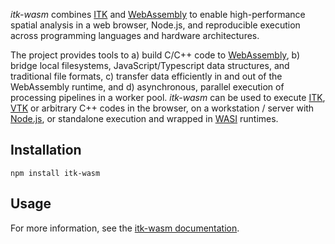 *itk-wasm* combines [ITK](https://www.itk.org/) and [WebAssembly](http://webassembly.org/) to enable high-performance spatial analysis in a web browser, Node.js, and reproducible execution across programming languages and hardware architectures.

The project provides tools to a) build C/C++ code to [WebAssembly](http://webassembly.org/), b) bridge local filesystems, JavaScript/Typescript data structures, and traditional file formats, c) transfer data efficiently in and out of the WebAssembly runtime, and d) asynchronous, parallel execution of processing pipelines in a worker pool.  *itk-wasm* can be used to execute [ITK](https://www.itk.org/), [VTK](https://www.vtk.org/) or arbitrary C++ codes in the browser, on a workstation / server with [Node.js](https://nodejs.org/), or standalone execution and wrapped in [WASI](https://wasi.dev/) runtimes.

## Installation

```
npm install itk-wasm
```

## Usage

For more information, see the [itk-wasm documentation](https://insightsoftwareconsortium.github.io/itk-wasm/).
